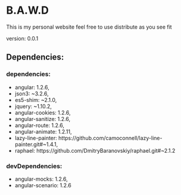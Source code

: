 <h1>B.A.W.D</h1>
<p>This is my personal website feel free to use distribute as you see fit</p>
<p>version: 0.0.1 </p> 
<h2>Dependencies:</h2>
<h3>dependencies:</h3> 
<ul>
	<li>angular: 1.2.6,</li>
	<li>json3: ~3.2.6,</li>
	<li>es5-shim: ~2.1.0,</li>
	<li>jquery: ~1.10.2,</li>
	<li>angular-cookies: 1.2.6,</li>
	<li>angular-sanitize: 1.2.6,</li>
	<li>angular-route: 1.2.6,</li>
	<li>angular-animate: 1.2.11,</li>
	<li>lazy-line-painter: https://github.com/camoconnell/lazy-line-painter.git#~1.4.1,</li>
	<li>raphael: https://github.com/DmitryBaranovskiy/raphael.git#~2.1.2</li>
</ul>
<h3>devDependencies:</h3> 
<ul>
	<li>angular-mocks: 1.2.6,</li>
	<li>angular-scenario: 1.2.6</li>
</ul>